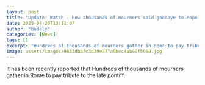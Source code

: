 ```yaml
---
layout: post
title: "Update: Watch - How thousands of mourners said goodbye to Pope Francis"
date: 2025-04-26T13:11:07
author: "badely"
categories: [News]
tags: []
excerpt: "Hundreds of thousands of mourners gather in Rome to pay tribute to the late pontiff."
image: assets/images/9633dbafc3d39e877a9bec4ab90f5960.jpg
---
```


It has been recently reported that Hundreds of thousands of mourners gather in Rome to pay tribute to the late pontiff.

